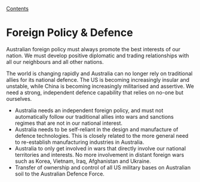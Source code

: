 [Contents](README.md)

# Foreign Policy & Defence

Australian foreign policy must always promote the best interests of our nation. We must develop positive diplomatic and trading relationships with all our neighbours and all other nations. 

The world is changing rapidly and Australia can no longer rely on traditional allies for its national defence. The US is becoming increasingly insular and unstable, while China is becoming increasingly militarised and assertive. We need a strong, independent defence capability that relies on no-one but ourselves. 


* Australia needs an independent foreign policy, and must not automatically follow our traditional allies into wars and sanctions regimes that are not in our national interest.
* Australia needs to be self-reliant in the design and manufacture of defence technologies. This is closely related to the more general need to re-establish manufacturing industries in Australia. 
* Australia to only get involved in wars that directly involve our national territories and interests. No more involvement in distant foreign wars such as Korea, Vietnam, Iraq, Afghanistan and Ukraine.
* Transfer of ownership and control of all US military bases on Australian soil to the Australian Defence Force.
